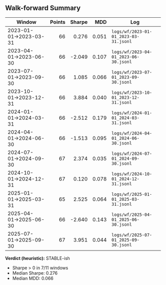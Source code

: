 ## Walk-forward Summary

| Window | Points | Sharpe | MDD | Log |
|---|---:|---:|---:|---|
| 2023-01-01→2023-03-31 | 66 | 0.276 | 0.051 | `logs/wf/2023-01-01_2023-03-31.jsonl` |
| 2023-04-01→2023-06-30 | 66 | -2.049 | 0.107 | `logs/wf/2023-04-01_2023-06-30.jsonl` |
| 2023-07-01→2023-09-30 | 66 | 1.085 | 0.066 | `logs/wf/2023-07-01_2023-09-30.jsonl` |
| 2023-10-01→2023-12-31 | 66 | 3.884 | 0.040 | `logs/wf/2023-10-01_2023-12-31.jsonl` |
| 2024-01-01→2024-03-31 | 66 | -2.512 | 0.179 | `logs/wf/2024-01-01_2024-03-31.jsonl` |
| 2024-04-01→2024-06-30 | 66 | -1.513 | 0.095 | `logs/wf/2024-04-01_2024-06-30.jsonl` |
| 2024-07-01→2024-09-30 | 67 | 2.374 | 0.035 | `logs/wf/2024-07-01_2024-09-30.jsonl` |
| 2024-10-01→2024-12-31 | 67 | 0.120 | 0.078 | `logs/wf/2024-10-01_2024-12-31.jsonl` |
| 2025-01-01→2025-03-31 | 65 | 2.525 | 0.064 | `logs/wf/2025-01-01_2025-03-31.jsonl` |
| 2025-04-01→2025-06-30 | 66 | -2.640 | 0.143 | `logs/wf/2025-04-01_2025-06-30.jsonl` |
| 2025-07-01→2025-09-30 | 67 | 3.951 | 0.044 | `logs/wf/2025-07-01_2025-09-30.jsonl` | 

**Verdict (heuristic):** STABLE-ish 

- Sharpe > 0 in 7/11 windows
- Median Sharpe: 0.276
- Median MDD: 0.066
